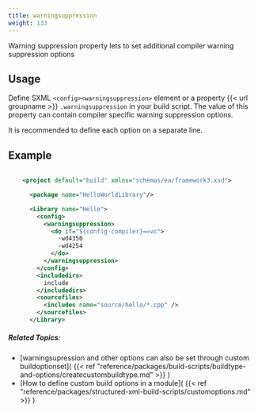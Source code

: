 ```yaml
---
title: warningsuppression
weight: 133
---
```


Warning suppression property lets to set additional compiler warning suppression options

<a name="WarningsupressionUsage"></a>
## Usage ##

Define SXML `<config><warningsuppression>`  element or a property {{< url groupname >}} `.warningsuppression` in your build script.
The value of this property can contain compiler specific warning suppression options.

It is recommended to define each option on a separate line.

## Example ##


```xml

    <project default="build" xmlns="schemas/ea/framework3.xsd">

      <package name="HelloWorldLibrary"/>

      <Library name="Hello">
        <config>
          <warningsuppression>
            <do if="${config-compiler}==vc">
              -wd4350
              -wd4254
            </do>
          </warningsuppression>
        </config>
        <includedirs>
          include
        </includedirs>
        <sourcefiles>
          <includes name="source/hello/*.cpp" />
        </sourcefiles>
      </Library>

```

##### Related Topics: #####
-  [warningsupression and other options can also be set through custom buildoptionset]( {{< ref "reference/packages/build-scripts/buildtype-and-options/createcustombuildtype.md" >}} ) 
-  [How to define custom build options in a module]( {{< ref "reference/packages/structured-xml-build-scripts/customoptions.md" >}} ) 
